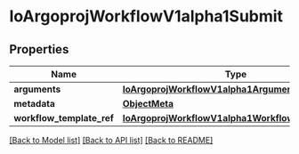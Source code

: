 # IoArgoprojWorkflowV1alpha1Submit

## Properties
Name | Type | Description | Notes
------------ | ------------- | ------------- | -------------
**arguments** | [**IoArgoprojWorkflowV1alpha1Arguments**](IoArgoprojWorkflowV1alpha1Arguments.md) |  | [optional] 
**metadata** | [**ObjectMeta**](ObjectMeta.md) |  | [optional] 
**workflow_template_ref** | [**IoArgoprojWorkflowV1alpha1WorkflowTemplateRef**](IoArgoprojWorkflowV1alpha1WorkflowTemplateRef.md) |  | 

[[Back to Model list]](../README.md#documentation-for-models) [[Back to API list]](../README.md#documentation-for-api-endpoints) [[Back to README]](../README.md)


